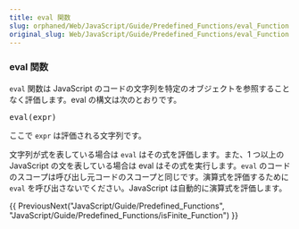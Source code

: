 ```yaml
---
title: eval 関数
slug: orphaned/Web/JavaScript/Guide/Predefined_Functions/eval_Function
original_slug: Web/JavaScript/Guide/Predefined_Functions/eval_Function
---
```

<div class="onlyinclude">
  <h3 id="eval_.E9.96.A2.E6.95.B0" name="eval_.E9.96.A2.E6.95.B0">eval 関数</h3>
  <p><code>eval</code> 関数は JavaScript のコードの文字列を特定のオブジェクトを参照することなく評価します。eval の構文は次のとおりです。</p>
  <pre>eval(expr)
</pre>
  <p>ここで <code>expr</code> は評価される文字列です。</p>
  文字列が式を表している場合は <code>eval</code> はその式を評価します。また、1 つ以上の JavaScript の文を表している場合は eval はその式を実行します。<code>eval</code> のコードのスコープは呼び出し元コードのスコープと同じです。演算式を評価するために <code>eval</code> を呼び出さないでください。JavaScript は自動的に演算式を評価します。</div>
<p>{{ PreviousNext("JavaScript/Guide/Predefined_Functions", "JavaScript/Guide/Predefined_Functions/isFinite_Function") }}</p>
